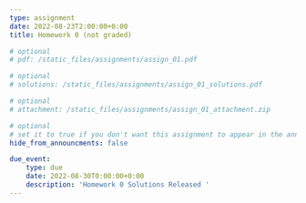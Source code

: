 ```yaml
---
type: assignment
date: 2022-08-23T2:00:00+0:00
title: Homework 0 (not graded)

# optional 
# pdf: /static_files/assignments/assign_01.pdf

# optional
# solutions: /static_files/assignments/assign_01_solutions.pdf

# optional
# attachment: /static_files/assignments/assign_01_attachment.zip

# optional
# set it to true if you don't want this assignment to appear in the announcements section
hide_from_announcments: false

due_event: 
    type: due
    date: 2022-08-30T0:00:00+0:00
    description: 'Homework 0 Solutions Released '
---
```

<!-- Other additional contents using markdown -->